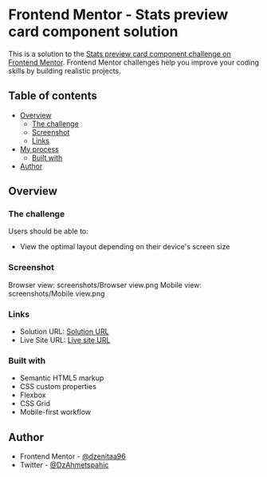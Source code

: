 # Frontend Mentor - Stats preview card component solution

This is a solution to the [Stats preview card component challenge on Frontend Mentor](https://www.frontendmentor.io/challenges/stats-preview-card-component-8JqbgoU62). Frontend Mentor challenges help you improve your coding skills by building realistic projects. 

## Table of contents

- [Overview](#overview)
  - [The challenge](#the-challenge)
  - [Screenshot](#screenshot)
  - [Links](#links)
- [My process](#my-process)
  - [Built with](#built-with)
- [Author](#author)


## Overview

### The challenge

Users should be able to:

- View the optimal layout depending on their device's screen size

### Screenshot
Browser view: screenshots/Browser view.png
Mobile view: screenshots/Mobile view.png

### Links

- Solution URL: [Solution URL](https://www.frontendmentor.io/solutions/stats-preview-card-component-solution-xjAty9g40I)
- Live Site URL: [Live site URL](https://dzenitaa96.github.io/Frontend-Mentor---Stats-preview-card-component-solution/)


### Built with

- Semantic HTML5 markup
- CSS custom properties
- Flexbox
- CSS Grid
- Mobile-first workflow

## Author

- Frontend Mentor - [@dzenitaa96](https://www.frontendmentor.io/profile/dzenitaa96)
- Twitter - [@DzAhmetspahic](https://twitter.com/DzAhmetspahic)
